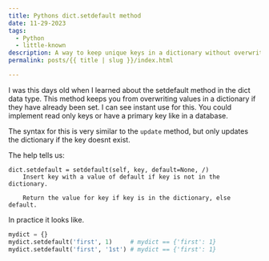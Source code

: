 ```yaml
---
title: Pythons dict.setdefault method
date: 11-29-2023
tags:
  - Python
  - little-known
description: A way to keep unique keys in a dictionary without overwriting values or extensive checking. 
permalink: posts/{{ title | slug }}/index.html

---
```

I was this days old when I learned about the setdefault method in the dict data type.  This method keeps you from overwriting values in a dictionary if they have already been set. I can see instant use for this.  You could implement read only keys or have a primary key like in a database.

The syntax for this is very similar to the `update` method, but only updates the dictionary if the key doesnt exist.

The help tells us:
```
dict.setdefault = setdefault(self, key, default=None, /)
    Insert key with a value of default if key is not in the dictionary.
    
    Return the value for key if key is in the dictionary, else default.
```

In practice it looks like.
```python
mydict = {}
mydict.setdefault('first', 1)     # mydict == {'first': 1}
mydict.setdefault('first', '1st') # mydict == {'first': 1}
```

